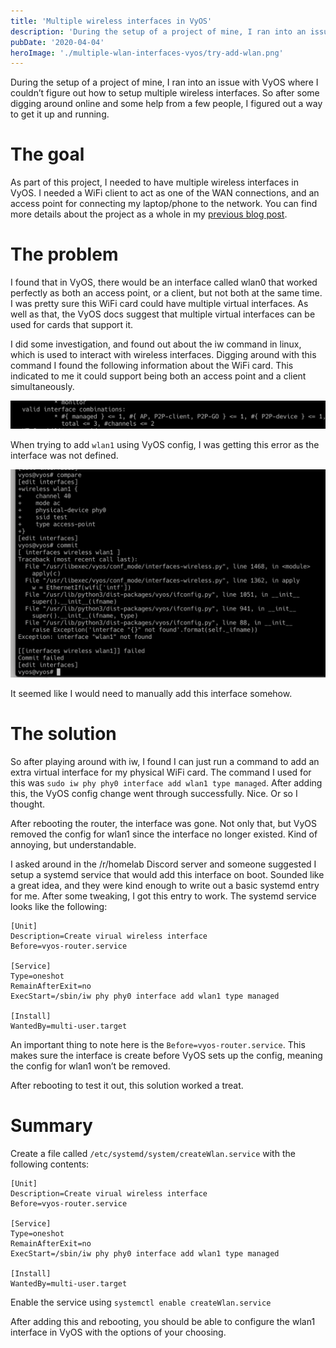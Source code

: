 ```yaml
---
title: 'Multiple wireless interfaces in VyOS'
description: 'During the setup of a project of mine, I ran into an issue with VyOS where I couldn’t figure out how to setup multiple wireless interfaces. So after some digging around online and some help from a few people, I figured out a way to get it up and running.'
pubDate: '2020-04-04'
heroImage: './multiple-wlan-interfaces-vyos/try-add-wlan.png'
---
```


During the setup of a project of mine, I ran into an issue with VyOS where I couldn’t figure out how to setup multiple wireless interfaces. So after some digging around online and some help from a few people, I figured out a way to get it up and running.

# The goal
As part of this project, I needed to have multiple wireless interfaces in VyOS. I needed a WiFi client to act as one of the WAN connections, and an access point for connecting my laptop/phone to the network. You can find more details about the project as a whole in my [previous blog post](/posts/homelab-in-your-pocket).

# The problem
I found that in VyOS, there would be an interface called wlan0 that worked perfectly as both an access point, or a client, but not both at the same time. I was pretty sure this WiFi card could have multiple virtual interfaces. As well as that, the VyOS docs suggest that multiple virtual interfaces can be used for cards that support it.

I did some investigation, and found out about the iw command in linux, which is used to interact with wireless interfaces. Digging around with this command I found the following information about the WiFi card. This indicated to me it could support being both an access point and a client simultaneously.

![phy0 info](./multiple-wlan-interfaces-vyos/phy0-info.png)

When trying to add `wlan1` using VyOS config, I was getting this error as the interface was not defined.

![Trying to add second wlan](./multiple-wlan-interfaces-vyos/try-add-wlan.png)

It seemed like I would need to manually add this interface somehow.

# The solution

So after playing around with iw, I found I can just run a command to add an extra virtual interface for my physical WiFi card. The command I used for this was `sudo iw phy phy0 interface add wlan1 type managed`.
After adding this, the VyOS config change went through successfully. Nice. Or so I thought.

After rebooting the router, the interface was gone. Not only that, but VyOS removed the config for wlan1 since the interface no longer existed. Kind of annoying, but understandable.

I asked around in the /r/homelab Discord server and someone suggested I setup a systemd service that would add this interface on boot. Sounded like a great idea, and they were kind enough to write out a basic systemd entry for me. After some tweaking, I got this entry to work. The systemd service looks like the following:

```
[Unit]
Description=Create virual wireless interface
Before=vyos-router.service

[Service]
Type=oneshot
RemainAfterExit=no
ExecStart=/sbin/iw phy phy0 interface add wlan1 type managed

[Install]
WantedBy=multi-user.target
```

An important thing to note here is the `Before=vyos-router.service`. This makes sure the interface is create before VyOS sets up the config, meaning the config for wlan1 won’t be removed.

After rebooting to test it out, this solution worked a treat.

# Summary

Create a file called `/etc/systemd/system/createWlan.service` with the following contents:

```
[Unit]
Description=Create virual wireless interface
Before=vyos-router.service

[Service]
Type=oneshot
RemainAfterExit=no
ExecStart=/sbin/iw phy phy0 interface add wlan1 type managed

[Install]
WantedBy=multi-user.target
```

Enable the service using `systemctl enable createWlan.service`

After adding this and rebooting, you should be able to configure the wlan1 interface in VyOS with the options of your choosing.
